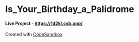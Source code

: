 # Is_Your_Birthday_a_Palidrome
#### Live Project - https://1d2kl.csb.app/
Created with [CodeSandbox](https://codesandbox.io/s/github/bhtibrewal/Is_Your_Birthday_a_Palidrome)


